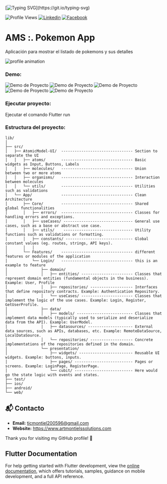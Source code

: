 [![Typing SVG](https://readme-typing-svg.demolab.com?font=Fira+Code&pause=1000&color=13F700&random=false&width=435&lines=Hello+%F0%9F%91%8B%2C+I+am+Arturo+Montiel.)](https://git.io/typing-svg)

![Profile Views](https://komarev.com/ghpvc/?username=amontiel96&color=blue)
[![Linkedin](https://img.shields.io/badge/-ArturoMontiel-blue?style=flat-square&logo=Linkedin&logoColor=white&link=https://www.linkedin.com/in/arturo-montiel-salguero-194059126/)](https://www.linkedin.com/in/arturo-montiel-salguero-194059126/)
[![Facebook](https://img.shields.io/badge/-ArturoMontiel-blue?style=flat-square&logo=Facebook&logoColor=white&link=https://www.facebook.com/arturo.salguero.94064?mib)](https://www.facebook.com/arturo.salguero.94064?mib)

# AMS :. Pokemon App

Aplicación para mostrar el listado de pokemons y sus detalles

![profile animation](https://i.gifer.com/74fQ.gif)

### Demo:

![Demo de Proyecto](assets/images/demo/img.png)
![Demo de Proyecto](assets/images/demo/img_1.png)
![Demo de Proyecto](assets/images/demo/img_2.png)
![Demo de Proyecto](assets/images/demo/img_3.png)
![Demo de Proyecto](assets/images/demo/img_4.png)

### Ejecutar proyecto:

Ejecutar el comando Flutter run

### Estructura del proyecto:

```
lib/
│
├── src/
│   ├── AtomicModel-UI/  -------------------------------- Section to separate the UI
│   │   ├── atoms/       -------------------------------- Basic widgets as Input, Buttons, Labels
│   │   ├── molecules/   -------------------------------- Union between two or more atoms
│   │   ├── organisms/   -------------------------------- Interaction between molecules
│   │   └── utils/       -------------------------------- Utilities such as validations
│   └── App/             -------------------------------- Clean Architecture
│       ├── Core/        -------------------------------- Shared global functionalities
│       │   ├── errors/  -------------------------------- Classes for handling errors and exceptions.
│       │   ├── useCases/ ------------------------------- General use cases, such as a base or abstract use case.
│       │   ├── utils/    ------------------------------- Utility functions such as validations or formatting.
│       │   ├── constants/ ------------------------------ Global constant values (eg. routes, strings, API keys).
│       │   │
│       └── Features/    -------------------------------- different features or modules of the application
│           └── Login/   -------------------------------- this is an example to feature
│               ├── domain/
│               │   ├── entities/ ----------------------- Classes that represent domain entities (fundamental objects in the business). Example: User, Profile
│               │   ├── repositories/ ------------------- Interfaces that define repository contracts. Example: Authentication Repository.
│               │   └── useCases/ ----------------------- Classes that implement the logic of the use cases. Example: Login, Register, GetUserProfile.
│               ├── data/
│               │   ├── models/ ------------------------- Classes that implement data models (typically used to serialize and deserialize data from the API). Example: UserModel.
│               │   ├── datasources/ -------------------- External data sources, such as APIs, databases, etc. Example: RemoteDataSource, LocalDataSource.
│               │   └── repositories/ ------------------- Concrete implementations of the repositories defined in the domain.
│               └── presentation/
│                   ├── widgets/ ------------------------ Reusable UI widgets. Example: buttons, inputs.
│                   ├── pages/ -------------------------- Pages or screens. Example: LoginPage, RegisterPage.
│                   └── cubit/ -------------------------- Here would go the state logic with events and states.
├── test/
├── ios/
├── android/
└── web/
```


## 📬 Contacto

- **Email:** ticmontiel200596@gmail.com
- **Website:** https://www.artmontielssolutions.com

Thank you for visiting my GitHub profile! 🚀

## Flutter Documentation

For help getting started with Flutter development, view the
[online documentation](https://docs.flutter.dev/), which offers tutorials,
samples, guidance on mobile development, and a full API reference.

